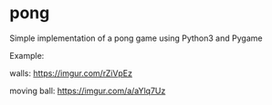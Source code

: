 # pong

Simple implementation of a pong game using Python3 and Pygame

Example:

walls: https://imgur.com/rZiVpEz

moving ball: https://imgur.com/a/aYlq7Uz
